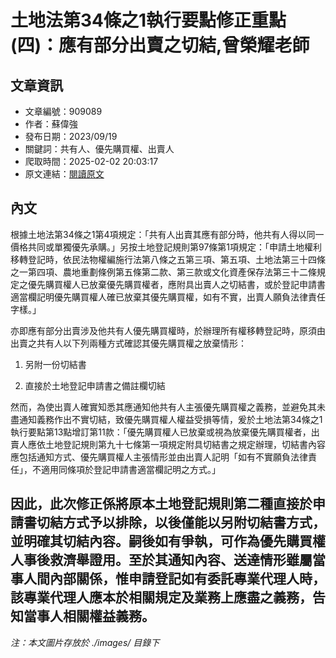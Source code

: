 # 土地法第34條之1執行要點修正重點(四)：應有部分出賣之切結,曾榮耀老師

## 文章資訊
- 文章編號：909089
- 作者：蘇偉強
- 發布日期：2023/09/19
- 關鍵詞：共有人、優先購買權、出賣人
- 爬取時間：2025-02-02 20:03:17
- 原文連結：[閱讀原文](https://real-estate.get.com.tw/Columns/detail.aspx?no=909089)

## 內文
根據土地法第34條之1第4項規定：「共有人出賣其應有部分時，他共有人得以同一價格共同或單獨優先承購。」另按土地登記規則第97條第1項規定：「申請土地權利移轉登記時，依民法物權編施行法第八條之五第三項、第五項、土地法第三十四條之一第四項、農地重劃條例第五條第二款、第三款或文化資產保存法第三十二條規定之優先購買權人已放棄優先購買權者，應附具出賣人之切結書，或於登記申請書適當欄記明優先購買權人確已放棄其優先購買權，如有不實，出賣人願負法律責任字樣。」

亦即應有部分出賣涉及他共有人優先購買權時，於辦理所有權移轉登記時，原須由出賣之共有人以下列兩種方式確認其優先購買權之放棄情形：

1. 另附一份切結書

2. 直接於土地登記申請書之備註欄切結

然而，為使出賣人確實知悉其應通知他共有人主張優先購買權之義務，並避免其未盡通知義務作出不實切結，致優先購買權人權益受損等情，爰於土地法第34條之1執行要點第13點增訂第11款：「優先購買權人已放棄或視為放棄優先購買權者，出賣人應依土地登記規則第九十七條第一項規定附具切結書之規定辦理，切結書內容應包括通知方式、優先購買權人主張情形並由出賣人記明「如有不實願負法律責任」，不適用同條項於登記申請書適當欄記明之方式。」

因此，此次修正係將原本土地登記規則第二種直接於申請書切結方式予以排除，以後僅能以另附切結書方式，並明確其切結內容。嗣後如有爭執，可作為優先購買權人事後救濟舉證用。至於其通知內容、送達情形雖屬當事人間內部關係，惟申請登記如有委託專業代理人時，該專業代理人應本於相關規定及業務上應盡之義務，告知當事人相關權益義務。
---
*注：本文圖片存放於 ./images/ 目錄下*
